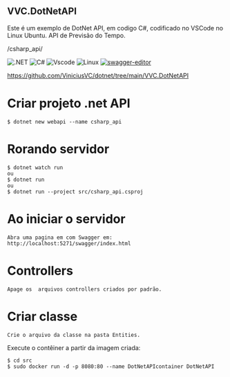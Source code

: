 
## VVC.DotNetAPI

Este é um exemplo de DotNet API, em codigo C#, codificado no VSCode no Linux Ubuntu.
API de Previsão do Tempo.


/csharp_api/

![.NET](https://img.shields.io/badge/.NET-5C2D91?style=for-the-badge&logo=.net&logoColor=white)
![C#](https://img.shields.io/badge/c%23-%23239120.svg?style=for-the-badge&logo=csharp&logoColor=white)
![Vscode](https://img.shields.io/badge/Vscode-007ACC?style=for-the-badge&logo=visual-studio-code&logoColor=white)
![Linux](https://img.shields.io/badge/Linux-000?style=for-the-badge&logo=linux&logoColor=FCC624)
[![swagger-editor](https://img.shields.io/badge/open--API-in--editor-brightgreen.svg?style=flat&label=client%20open-api-v3)](https://editor.swagger.io/?url=https://raw.githubusercontent.com/lucaro/DRES/master/doc/oas-client.json)

https://github.com/ViniciusVC/dotnet/tree/main/VVC.DotNetAPI


# Criar projeto .net API
```
$ dotnet new webapi --name csharp_api
```

# Rorando servidor 
```
$ dotnet watch run
ou
$ dotnet run
ou
$ dotnet run --project src/csharp_api.csproj

```

# Ao iniciar o servidor 
```
Abra uma pagina em com Swagger em:
http://localhost:5271/swagger/index.html
```

# Controllers
```
Apage os  arquivos controllers criados por padrão.
```

# Criar classe
```
Crie o arquivo da classe na pasta Entities.

```


Execute o contêiner a partir da imagem criada:
```
$ cd src
$ sudo docker run -d -p 8080:80 --name DotNetAPIcontainer DotNetAPI
```



